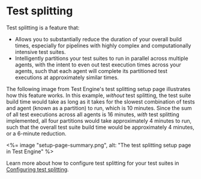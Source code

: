 # Test splitting

Test splitting is a feature that:

- Allows you to substantially reduce the duration of your overall build times, especially for pipelines with highly complex and computationally intensive test suites.
- Intelligently partitions your test suites to run in parallel across multiple agents, with the intent to even out test execution times across your agents, such that each agent will complete its partitioned test executions at approximately similar times.

The following image from Test Engine's test splitting setup page illustrates how this feature works. In this example, _without_ test splitting, the test suite build time would take as long as it takes for the slowest combination of tests and agent (known as a partition) to run, which is 10 minutes. Since the sum of all test executions across all agents is 16 minutes, _with_ test splitting implemented, all four partitions would take approximately 4 minutes to run, such that the overall test suite build time would be approximately 4 minutes, or a 6-minute reduction.

<%= image "setup-page-summary.png", alt: "The test splitting setup page in Test Engine" %>

Learn more about how to configure test splitting for your test suites in [Configuring test splitting](/docs/test-engine/test-splitting/configuring).
